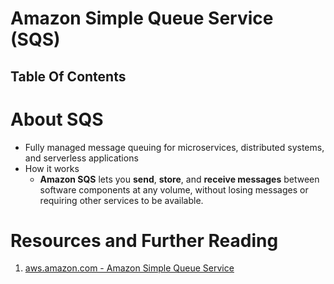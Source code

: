 # Amazon Simple Queue Service (SQS)

## Table Of Contents

# About SQS

- Fully managed message queuing for microservices, distributed systems, and serverless applications
- How it works
  - **Amazon SQS** lets you **send**, **store**, and **receive messages** between software components at any volume, without losing messages or requiring other services to be available.

# Resources and Further Reading

1. [aws.amazon.com - Amazon Simple Queue Service](https://aws.amazon.com/sqs/)
